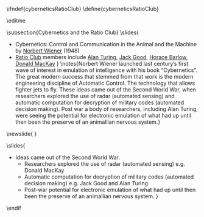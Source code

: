 \ifndef{cyberneticsRatioClub}
\define{cyberneticsRatioClub}

\editme

\subsection{Cybernetics and the Ratio Club}
\slides{
* Cybernetics: Control and Communication in the Animal and the Machine by [Norbert Wiener](https://en.wikipedia.org/wiki/Norbert_Wiener) (1948)
* [Ratio Club](https://en.wikipedia.org/wiki/Ratio_Club) members include [Alan Turing](https://en.wikipedia.org/wiki/Alan_Turing), [Jack Good](https://en.wikipedia.org/wiki/I._J._Good), [Horace Barlow](https://en.wikipedia.org/wiki/Horace_Barlow), [Donald MacKay](https://en.wikipedia.org/wiki/Donald_MacCrimmon_MacKay)
}
\notes{Norbert Wiener launched last century’s first wave of interest in emulation of intelligence with his book “Cybernetics”. The great modern success that stemmed from that work is the modern engineering discipline of Automatic Control. The technology that allows fighter jets to fly. These ideas came out of the Second World War, when researchers explored the use of radar (automated sensing) and automatic computation for decryption of military codes (automated decision making). Post war a body of researchers, including Alan Turing, were seeing the potential for electronic emulation of what had up until then been the preserve of an animallian nervous system.}

\newslide{ }

\slides{
* Ideas came out of the Second World War.
    * Researchers explored the use of radar (automated sensing) e.g. Donald MacKay
	* Automatic computation for decryption of military codes (automated decision making) e.g. Jack Good and Alan Turing
	* Post-war potential for electronic emulation of what had up until then been the preserve of an animallian nervous system. 
}



\endif
